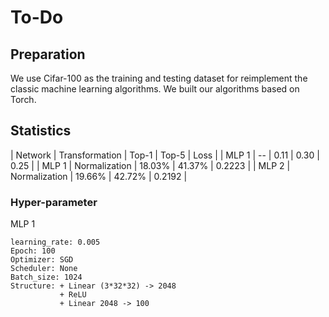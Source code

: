 # To-Do

## Preparation
We use Cifar-100 as the training and testing dataset for reimplement the classic machine learning algorithms. We built our algorithms based on Torch.


## Statistics
| Network | Transformation | Top-1   | Top-5  | Loss   |
| MLP 1   | --             | 0.11    | 0.30   | 0.25   |
| MLP 1   | Normalization  | 18.03%  | 41.37% | 0.2223 |
| MLP 2   | Normalization  | 19.66%  | 42.72% | 0.2192 |





### Hyper-parameter

MLP 1
```
learning_rate: 0.005
Epoch: 100
Optimizer: SGD
Scheduler: None
Batch_size: 1024
Structure: + Linear (3*32*32) -> 2048
           + ReLU
           + Linear 2048 -> 100
```

